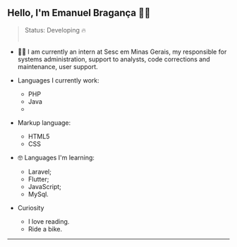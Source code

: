 <h2>Hello, I'm Emanuel Bragança 👨‍💻</h2>

> Status: Developing 🔥
<br></br>

+ 🙋‍♂️ I am currently an intern at Sesc em Minas Gerais, my responsible for systems administration, support to analysts, code corrections and maintenance, user support.
+ Languages I currently work:
  - PHP
  - Java
  - 
+ Markup language:
  - HTML5
  - CSS

+ 🤓 Languages I'm learning:
  - Laravel;
  - Flutter;
  - JavaScript;
  - MySql.
 + Curiosity 
   - I love reading.
   - Ride a bike.


_________________________________________________________________________________________________________________________________________________________________________________

<br></br>


  
